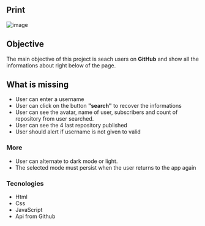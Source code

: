 ## Print
![image](https://user-images.githubusercontent.com/97680488/186744276-3549b81d-444c-4525-919f-775521d3979e.png)


## Objective 
The main objective of this project is seach users on **GitHub** and show all the informations about right below of the page.

## What is missing 
* User can enter a username 
* User can click on the button **"search"** to recover the informations 
* User can see the avatar, name of user, subscribers and count of repository from user searched.
* User can see the 4 last repository published
* User should alert if username is not given to valid
### More
* User can alternate to dark mode or light.
* The selected mode must persist when the user returns to the app again

### Tecnologies 
* Html
* Css
* JavaScript
* Api from Github


